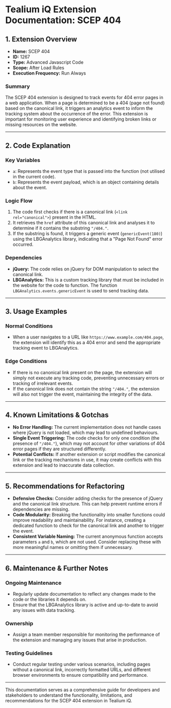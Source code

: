 # Tealium iQ Extension Documentation: SCEP 404

## 1. Extension Overview

- **Name:** SCEP 404
- **ID:** 1267
- **Type:** Advanced Javascript Code
- **Scope:** After Load Rules
- **Execution Frequency:** Run Always

### Summary
The SCEP 404 extension is designed to track events for 404 error pages in a web application. When a page is determined to be a 404 (page not found) based on the canonical link, it triggers an analytics event to inform the tracking system about the occurrence of the error. This extension is important for monitoring user experience and identifying broken links or missing resources on the website.

---

## 2. Code Explanation

### Key Variables
- `a`: Represents the event type that is passed into the function (not utilised in the current code).
- `b`: Represents the event payload, which is an object containing details about the event.

### Logic Flow
1. The code first checks if there is a canonical link (`<link rel="canonical">`) present in the HTML.
2. It retrieves the `href` attribute of this canonical link and analyses it to determine if it contains the substring `"/404."`.
3. If the substring is found, it triggers a generic event (`genericEvent(180)`) using the LBGAnalytics library, indicating that a "Page Not Found" error occurred.

### Dependencies
- **jQuery:** The code relies on jQuery for DOM manipulation to select the canonical link.
- **LBGAnalytics:** This is a custom tracking library that must be included in the website for the code to function. The function `LBGAnalytics.events.genericEvent` is used to send tracking data.

---

## 3. Usage Examples

### Normal Conditions
- When a user navigates to a URL like `https://www.example.com/404.page`, the extension will identify this as a 404 error and send the appropriate tracking event to LBGAnalytics.

### Edge Conditions
- If there is no canonical link present on the page, the extension will simply not execute any tracking code, preventing unnecessary errors or tracking of irrelevant events.
- If the canonical link does not contain the string `"/404."`, the extension will also not trigger the event, maintaining the integrity of the data.

---

## 4. Known Limitations & Gotchas

- **No Error Handling:** The current implementation does not handle cases where jQuery is not loaded, which may lead to undefined behaviours.
- **Single Event Triggering:** The code checks for only one condition (the presence of `"/404."`), which may not account for other variations of 404 error pages if they are structured differently.
- **Potential Conflicts:** If another extension or script modifies the canonical link or the tracking mechanisms in use, it may create conflicts with this extension and lead to inaccurate data collection.

---

## 5. Recommendations for Refactoring

- **Defensive Checks:** Consider adding checks for the presence of jQuery and the canonical link structure. This can help prevent runtime errors if dependencies are missing.
- **Code Modularity:** Breaking the functionality into smaller functions could improve readability and maintainability. For instance, creating a dedicated function to check for the canonical link and another to trigger the event.
- **Consistent Variable Naming:** The current anonymous function accepts parameters `a` and `b`, which are not used. Consider replacing these with more meaningful names or omitting them if unnecessary.

---

## 6. Maintenance & Further Notes

### Ongoing Maintenance
- Regularly update documentation to reflect any changes made to the code or the libraries it depends on.
- Ensure that the LBGAnalytics library is active and up-to-date to avoid any issues with data tracking.

### Ownership
- Assign a team member responsible for monitoring the performance of the extension and managing any issues that arise in production.

### Testing Guidelines
- Conduct regular testing under various scenarios, including pages without a canonical link, incorrectly formatted URLs, and different browser environments to ensure compatibility and performance.

--- 

This documentation serves as a comprehensive guide for developers and stakeholders to understand the functionality, limitations, and recommendations for the SCEP 404 extension in Tealium iQ.